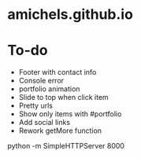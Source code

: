 # amichels.github.io

# To-do
* Footer with contact info
* Console error
* portfolio animation
* Slide to top when click item
* Pretty urls
* Show only items with #portfolio
* Add social links
* Rework getMore function

 python -m SimpleHTTPServer 8000